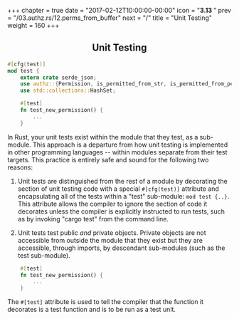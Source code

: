 +++
chapter = true
date = "2017-02-12T10:00:00-00:00"
icon = "<b>3.13 </b>"
prev = "/03.authz.rs/12.perms_from_buffer"
next = "/"
title = "Unit Testing"
weight = 160
+++

## <center>Unit Testing</center>

```rust
#[cfg(test)]
mod test {
    extern crate serde_json;
    use authz::{Permission, is_permitted_from_str, is_permitted_from_perm, perms_from_buffer};
    use std::collections::HashSet;

    #[test]
    fn test_new_permission() {
        ...
    }
```

In Rust, your unit tests exist within the module that they test, as a sub-module.  This approach is a departure from how unit testing is implemented in other programming languages -- within modules separate from their test targets.  This practice is entirely safe and sound for the following two reasons:

1. Unit tests are distinguished from the rest of a module  by decorating the section of unit testing code with a special ``#[cfg(test)]`` attribute and encapsulating all of the tests within a "test" sub-module: ``mod test {..}``.  This attribute allows the compiler to ignore the section of code it decorates unless the compiler is explicitly instructed to run tests, such as by invoking "cargo test" from the command line.

2. Unit tests test public *and* private objects.  Private objects are not accessible from outside the module that they exist but they are accessible, through imports, by descendant sub-modules (such as the test sub-module).

```rust
    #[test]
    fn test_new_permission() {
        ...
    }
```
The ``#[test]`` attribute is used to tell the compiler that the function it decorates is a test function and is to be run as a test unit.
